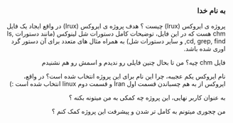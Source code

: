 <div dir=rtl>  

<div dir=rtl> <h3> به نام خدا</h3> </div>

پروژه ی ایروکس (Irux) چیست ؟
هدف پروژه ی ایروکس (Irux) در واقع ایجاد یک فایل chm هست که در این فایل، توضیحات کامل دستورات شل لینوکس (مانند دستورات ls, cd, grep, find, و سایر دستورات شل) به همراه مثال های متعدد برای آن دستور گرد اوری شده باشد. 

فایل chm چیه؟ من تا بحال چنین فایلی رو ندیدم و اسمش رو هم نشنیدم



نام ایروکس یکم عجیبه، چرا این نام برای این پروژه انتخاب شده است؟
در واقع، ایروکس از به هم چسباندن قسمت اول Iran و قسمت دوم linux انتخاب شده است :)



به عنوان کاربر نهایی، این پروژه چه کمکی به من میتونه بکنه ؟



من چجوری میتونم به کامل تر شدن و پیشرفت این پروژه کمک کنم ؟




</div>
